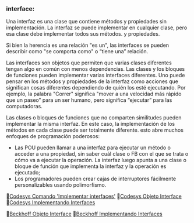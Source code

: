 ### interface:

Una interfaz es una clase que contiene métodos y propiedades sin implementación. 
La interfaz se puede implementar en cualquier clase, pero esa clase debe implementar todos sus métodos.
y propiedades.

Si bien la herencia es una relación "es un", las interfaces se pueden describir como "se comporta como" o
“tiene una” relación.

Las interfaces son objetos que permiten que varias clases diferentes tengan algo en común con
menos dependencias. Las clases y los bloques de funciones pueden implementar varias interfaces diferentes.
Uno puede pensar en los métodos y propiedades de la interfaz como acciones que significan cosas diferentes
dependiendo de quién los esté ejecutando. Por ejemplo, la palabra "Correr" significa "mover a una velocidad
más rápido que un paseo” para un ser humano, pero significa “ejecutar” para las computadoras.

Las clases o bloques de funciones que no comparten similitudes pueden implementar la misma interfaz. En este
caso, la implementación de los métodos en cada clase puede ser totalmente diferente. esto abre
muchos enfoques de programación poderosos:

- Las POU pueden llamar a una interfaz para ejecutar un método o acceder a una propiedad, sin saber cuál
clase o FB con el que se trata o cómo va a ejecutar la operación. 
La interfaz luego apunta a una clase o bloque de función que implementa la interfaz y la operación
es ejecutado;
- Los programadores pueden crear cajas de interruptores fácilmente personalizables usando polimorfismo.

🔗[Codesys Comando 'Implementar interfaces'](https://help.codesys.com/api-content/2/codesys/3.5.12.0/en/_cds_cmd_implement_interfaces/)
🔗[Codesys Objeto Interface](https://help.codesys.com/api-content/2/codesys/3.5.13.0/en/_cds_obj_interface/)
🔗[Codesys Implementando Interfaces](https://help.codesys.com/api-content/2/codesys/3.5.12.0/en/_cds_implementing_interface/)

🔗[Beckhoff Objeto Interface](https://infosys.beckhoff.com/english.php?content=../content/1033/tc3_plc_intro/4256428299.html&id=)
🔗[Beckhoff Implementando Interfaces](https://infosys.beckhoff.com/english.php?content=../content/1033/tc3_plc_intro/4262436875.html&id=)